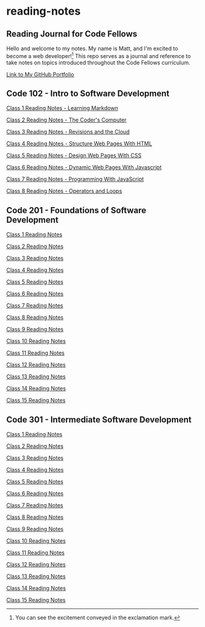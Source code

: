 # reading-notes

## Reading Journal for Code Fellows

Hello and welcome to my notes. My name is Matt, and I'm excited to become a web developer![^1] This repo serves as a journal and reference to take notes on topics introduced throughout the Code Fellows curriculum.

[Link to My GitHub Portfolio](https://github.com/matthew-c-austin)

## Code 102 - Intro to Software Development

[Class 1 Reading Notes - Learning Markdown](/102/Read-01-Learning-Markdown.md)

[Class 2 Reading Notes - The Coder's Computer](/102/Read-02-The-Coders-Computer.md)

[Class 3 Reading Notes - Revisions and the Cloud](/102/Read-03-Revisions-and-the-Cloud.md)

[Class 4 Reading Notes - Structure Web Pages With HTML](/102/Read-04-Structure-Web-Pages-HTML.md)

[Class 5 Reading Notes - Design Web Pages With CSS](102/Read-05-Design-web-pages-with-CSS.md)

[Class 6 Reading Notes - Dynamic Web Pages With Javascript](/102/Read-06-Dynamic-web-pages-with-JavaScript.md)

[Class 7 Reading Notes - Programming With JavaScript](102/Read-07-Programming-with-JavaScript.md)

[Class 8 Reading Notes - Operators and Loops](102/Read-08-Operators-and-Loops.md)

## Code 201 - Foundations of Software Development

[Class 1 Reading Notes](201/class-01.md)

[Class 2 Reading Notes](201/class-02.md)

[Class 3 Reading Notes](201/class-03.md)

[Class 4 Reading Notes](201/class-04.md)

[Class 5 Reading Notes](201/class-05.md)

[Class 6 Reading Notes](201/class-06.md)

[Class 7 Reading Notes](201/class-07.md)

[Class 8 Reading Notes](201/class-08.md)

[Class 9 Reading Notes](201/class-09.md)

[Class 10 Reading Notes](201/class-10.md)

[Class 11 Reading Notes](201/class-11.md)

[Class 12 Reading Notes](201/class-12.md)

[Class 13 Reading Notes](201/class-13.md)

[Class 14 Reading Notes](201/class-14.md)

[Class 15 Reading Notes](201/class-15.md)

## Code 301 - Intermediate Software Development

[Class 1 Reading Notes](301/class-01.md)

[Class 2 Reading Notes](301/class-02.md)

[Class 3 Reading Notes](301/class-03.md)

[Class 4 Reading Notes](301/class-04.md)

[Class 5 Reading Notes](301/class-05.md)

[Class 6 Reading Notes](301/class-06.md)

[Class 7 Reading Notes](301/class-07.md)

[Class 8 Reading Notes](301/class-08.md)

[Class 9 Reading Notes](301/class-09.md)

[Class 10 Reading Notes](301/class-10.md)

[Class 11 Reading Notes](301/class-11.md)

[Class 12 Reading Notes](301/class-12.md)

[Class 13 Reading Notes]()

[Class 14 Reading Notes]()

[Class 15 Reading Notes]()

[^1]: You can see the excitement conveyed in the exclamation mark.
